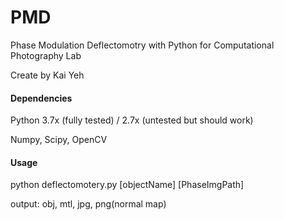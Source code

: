 # PMD
Phase Modulation Deflectomotry with Python for Computational Photography Lab

Create by Kai Yeh

#### Dependencies

Python 3.7x (fully tested) / 2.7x (untested but should work)

Numpy, Scipy, OpenCV

#### Usage

python deflectomotery.py [objectName] [PhaseImgPath]

output: obj, mtl, jpg, png(normal map)
